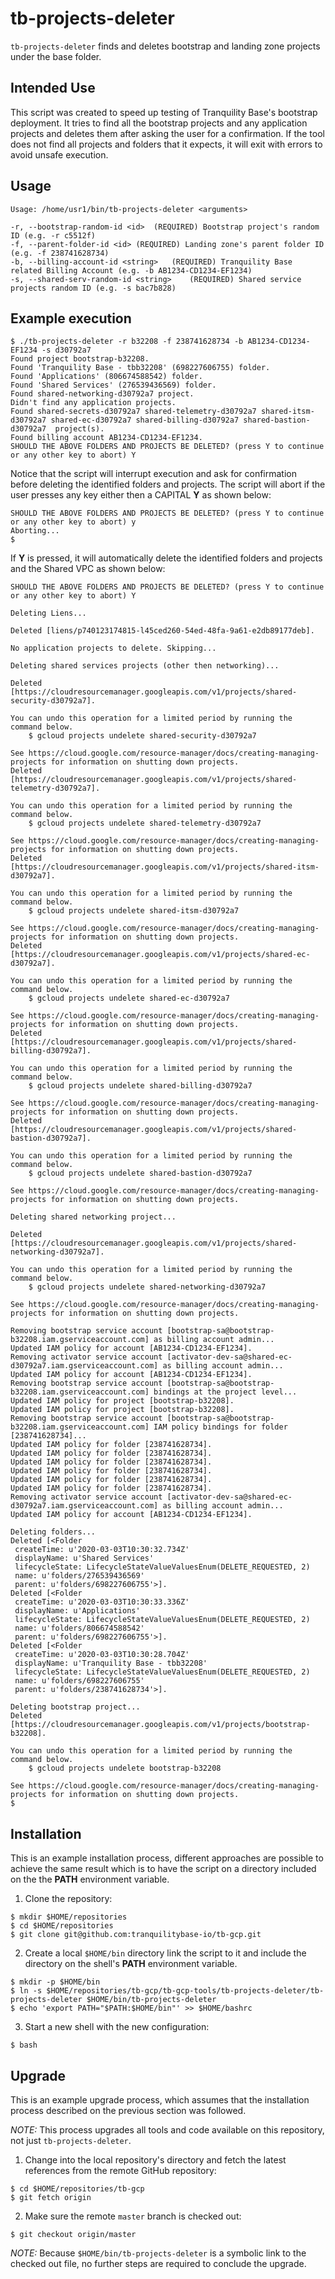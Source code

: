 tb-projects-deleter
=====================

`tb-projects-deleter` finds and deletes bootstrap and landing zone projects under the base folder.

Intended Use
------------

This script was created to speed up testing of Tranquility Base's bootstrap deployment. It tries to find all the bootstrap projects and any application projects and deletes them after asking the user for a confirmation. If the tool does not find all projects and folders that it expects, it will exit with errors to avoid unsafe execution.

Usage
-----

```
Usage: /home/usr1/bin/tb-projects-deleter <arguments>

-r, --bootstrap-random-id <id>	(REQUIRED) Bootstrap project's random ID (e.g. -r c5512f)
-f, --parent-folder-id <id>	(REQUIRED) Landing zone's parent folder ID (e.g. -f 238741628734)
-b, --billing-account-id <string>	(REQUIRED) Tranquility Base related Billing Account (e.g. -b AB1234-CD1234-EF1234)
-s, --shared-serv-random-id <string>	(REQUIRED) Shared service projects random ID (e.g. -s bac7b828)
```

Example execution
-----------------

```
$ ./tb-projects-deleter -r b32208 -f 238741628734 -b AB1234-CD1234-EF1234 -s d30792a7
Found project bootstrap-b32208.
Found 'Tranquility Base - tbb32208' (698227606755) folder.
Found 'Applications' (806674588542) folder.
Found 'Shared Services' (276539436569) folder.
Found shared-networking-d30792a7 project.
Didn't find any application projects.
Found shared-secrets-d30792a7 shared-telemetry-d30792a7 shared-itsm-d30792a7 shared-ec-d30792a7 shared-billing-d30792a7 shared-bastion-d30792a7  project(s).
Found billing account AB1234-CD1234-EF1234.
SHOULD THE ABOVE FOLDERS AND PROJECTS BE DELETED? (press Y to continue or any other key to abort) Y
```

Notice that the script will interrupt execution and ask for confirmation before deleting the identified folders and projects. The script will abort if the user presses any key either then a CAPITAL **Y** as shown below:

```
SHOULD THE ABOVE FOLDERS AND PROJECTS BE DELETED? (press Y to continue or any other key to abort) y
Aborting...
$
```

If **Y** is pressed, it will automatically delete the identified folders and projects and the Shared VPC as shown below:

```
SHOULD THE ABOVE FOLDERS AND PROJECTS BE DELETED? (press Y to continue or any other key to abort) Y

Deleting Liens...

Deleted [liens/p740123174815-l45ced260-54ed-48fa-9a61-e2db89177deb].

No application projects to delete. Skipping...

Deleting shared services projects (other then networking)...

Deleted [https://cloudresourcemanager.googleapis.com/v1/projects/shared-security-d30792a7].

You can undo this operation for a limited period by running the command below.
    $ gcloud projects undelete shared-security-d30792a7

See https://cloud.google.com/resource-manager/docs/creating-managing-projects for information on shutting down projects.
Deleted [https://cloudresourcemanager.googleapis.com/v1/projects/shared-telemetry-d30792a7].

You can undo this operation for a limited period by running the command below.
    $ gcloud projects undelete shared-telemetry-d30792a7

See https://cloud.google.com/resource-manager/docs/creating-managing-projects for information on shutting down projects.
Deleted [https://cloudresourcemanager.googleapis.com/v1/projects/shared-itsm-d30792a7].

You can undo this operation for a limited period by running the command below.
    $ gcloud projects undelete shared-itsm-d30792a7

See https://cloud.google.com/resource-manager/docs/creating-managing-projects for information on shutting down projects.
Deleted [https://cloudresourcemanager.googleapis.com/v1/projects/shared-ec-d30792a7].

You can undo this operation for a limited period by running the command below.
    $ gcloud projects undelete shared-ec-d30792a7

See https://cloud.google.com/resource-manager/docs/creating-managing-projects for information on shutting down projects.
Deleted [https://cloudresourcemanager.googleapis.com/v1/projects/shared-billing-d30792a7].

You can undo this operation for a limited period by running the command below.
    $ gcloud projects undelete shared-billing-d30792a7

See https://cloud.google.com/resource-manager/docs/creating-managing-projects for information on shutting down projects.
Deleted [https://cloudresourcemanager.googleapis.com/v1/projects/shared-bastion-d30792a7].

You can undo this operation for a limited period by running the command below.
    $ gcloud projects undelete shared-bastion-d30792a7

See https://cloud.google.com/resource-manager/docs/creating-managing-projects for information on shutting down projects.

Deleting shared networking project...

Deleted [https://cloudresourcemanager.googleapis.com/v1/projects/shared-networking-d30792a7].

You can undo this operation for a limited period by running the command below.
    $ gcloud projects undelete shared-networking-d30792a7

See https://cloud.google.com/resource-manager/docs/creating-managing-projects for information on shutting down projects.

Removing bootstrap service account [bootstrap-sa@bootstrap-b32208.iam.gserviceaccount.com] as billing account admin...
Updated IAM policy for account [AB1234-CD1234-EF1234].
Removing activator service account [activator-dev-sa@shared-ec-d30792a7.iam.gserviceaccount.com] as billing account admin...
Updated IAM policy for account [AB1234-CD1234-EF1234].
Removing bootstrap service account [bootstrap-sa@bootstrap-b32208.iam.gserviceaccount.com] bindings at the project level...
Updated IAM policy for project [bootstrap-b32208].
Updated IAM policy for project [bootstrap-b32208].
Removing bootstrap service account [bootstrap-sa@bootstrap-b32208.iam.gserviceaccount.com] IAM policy bindings for folder [238741628734]...
Updated IAM policy for folder [238741628734].
Updated IAM policy for folder [238741628734].
Updated IAM policy for folder [238741628734].
Updated IAM policy for folder [238741628734].
Updated IAM policy for folder [238741628734].
Updated IAM policy for folder [238741628734].
Removing activator service account [activator-dev-sa@shared-ec-d30792a7.iam.gserviceaccount.com] as billing account admin...
Updated IAM policy for account [AB1234-CD1234-EF1234].

Deleting folders...
Deleted [<Folder
 createTime: u'2020-03-03T10:30:32.734Z'
 displayName: u'Shared Services'
 lifecycleState: LifecycleStateValueValuesEnum(DELETE_REQUESTED, 2)
 name: u'folders/276539436569'
 parent: u'folders/698227606755'>].
Deleted [<Folder
 createTime: u'2020-03-03T10:30:33.336Z'
 displayName: u'Applications'
 lifecycleState: LifecycleStateValueValuesEnum(DELETE_REQUESTED, 2)
 name: u'folders/806674588542'
 parent: u'folders/698227606755'>].
Deleted [<Folder
 createTime: u'2020-03-03T10:30:28.704Z'
 displayName: u'Tranquility Base - tbb32208'
 lifecycleState: LifecycleStateValueValuesEnum(DELETE_REQUESTED, 2)
 name: u'folders/698227606755'
 parent: u'folders/238741628734'>].

Deleting bootstrap project...
Deleted [https://cloudresourcemanager.googleapis.com/v1/projects/bootstrap-b32208].

You can undo this operation for a limited period by running the command below.
    $ gcloud projects undelete bootstrap-b32208

See https://cloud.google.com/resource-manager/docs/creating-managing-projects for information on shutting down projects.
$
```

Installation
------------

This is an example installation process, different approaches are possible to achieve the same result which is to have the script on a directory included on the the **PATH** environment variable.

1. Clone the repository:

```
$ mkdir $HOME/repositories
$ cd $HOME/repositories
$ git clone git@github.com:tranquilitybase-io/tb-gcp.git
```

2. Create a local `$HOME/bin` directory link the script to it and include the directory on the shell's **PATH** environment variable.

```
$ mkdir -p $HOME/bin
$ ln -s $HOME/repositories/tb-gcp/tb-gcp-tools/tb-projects-deleter/tb-projects-deleter $HOME/bin/tb-projects-deleter
$ echo 'export PATH="$PATH:$HOME/bin"' >> $HOME/bashrc
```

3. Start a new shell with the new configuration:

```
$ bash
```

Upgrade
-------

This is an example upgrade process, which assumes that the installation process described on the previous section was followed.

*NOTE:* This process upgrades all tools and code available on this repository, not just `tb-projects-deleter`.

1. Change into the local repository's directory and fetch the latest references from the remote GitHub repository:

```
$ cd $HOME/repositories/tb-gcp
$ git fetch origin
```

2. Make sure the remote `master` branch is checked out:

```
$ git checkout origin/master
```

*NOTE:* Because `$HOME/bin/tb-projects-deleter` is a symbolic link to the checked out file, no further steps are required to conclude the upgrade.
